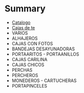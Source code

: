 # Summary

* [Catalogo](README.md)
* [Cajas de te](CajasDeTe/README.md)
* VARIOS
* ALHAJEROS
* CAJAS CON FOTOS
* BANDEJAS DESAYUNADORAS
* PORTAARITOS - PORTAANILLOS
* CAJAS CARILINA
* CAJAS CHICOS
* PERCHAS
* PERCHEROS
* MONEDEROS - CARTUCHERAS
* PORTAPINCELES

